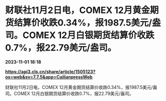 # 财联社11月2日电，COMEX 12月黄金期货结算价收跌0.34%，报1987.5美元/盎司。COMEX 12月白银期货结算价收跌0.7%，报22.79美元/盎司。

**2023-11-01 18:18**

**https://api3.cls.cn/share/article/1505123?os=web&sv=7.7.5&app=CailianpressWeb**

财联社11月2日电，COMEX 12月黄金期货结算价收跌0.34%，报1987.5美元/盎司。COMEX 12月白银期货结算价收跌0.7%，报22.79美元/盎司。